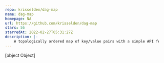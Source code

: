 ```yaml
---
repo: krisselden/dag-map
name: dag-map
homepage: NA
url: https://github.com/krisselden/dag-map
stars: 56
starredAt: 2022-02-27T05:31:27Z
description: |-
    A topologically ordered map of key/value pairs with a simple API for adding constraints.
---
```


[object Object]
